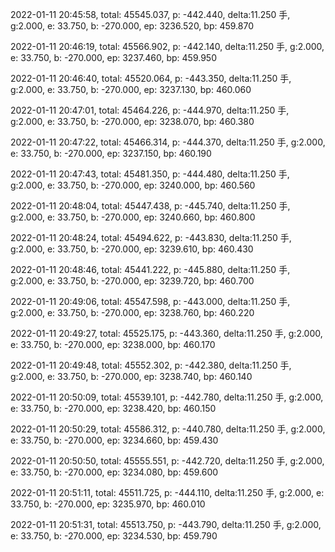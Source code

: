 2022-01-11 20:45:58, total: 45545.037, p: -442.440, delta:11.250 手, g:2.000, e: 33.750, b: -270.000, ep: 3236.520, bp: 459.870

2022-01-11 20:46:19, total: 45566.902, p: -442.140, delta:11.250 手, g:2.000, e: 33.750, b: -270.000, ep: 3237.460, bp: 459.950

2022-01-11 20:46:40, total: 45520.064, p: -443.350, delta:11.250 手, g:2.000, e: 33.750, b: -270.000, ep: 3237.130, bp: 460.060

2022-01-11 20:47:01, total: 45464.226, p: -444.970, delta:11.250 手, g:2.000, e: 33.750, b: -270.000, ep: 3238.070, bp: 460.380

2022-01-11 20:47:22, total: 45466.314, p: -444.370, delta:11.250 手, g:2.000, e: 33.750, b: -270.000, ep: 3237.150, bp: 460.190

2022-01-11 20:47:43, total: 45481.350, p: -444.480, delta:11.250 手, g:2.000, e: 33.750, b: -270.000, ep: 3240.000, bp: 460.560

2022-01-11 20:48:04, total: 45447.438, p: -445.740, delta:11.250 手, g:2.000, e: 33.750, b: -270.000, ep: 3240.660, bp: 460.800

2022-01-11 20:48:24, total: 45494.622, p: -443.830, delta:11.250 手, g:2.000, e: 33.750, b: -270.000, ep: 3239.610, bp: 460.430

2022-01-11 20:48:46, total: 45441.222, p: -445.880, delta:11.250 手, g:2.000, e: 33.750, b: -270.000, ep: 3239.720, bp: 460.700

2022-01-11 20:49:06, total: 45547.598, p: -443.000, delta:11.250 手, g:2.000, e: 33.750, b: -270.000, ep: 3238.760, bp: 460.220

2022-01-11 20:49:27, total: 45525.175, p: -443.360, delta:11.250 手, g:2.000, e: 33.750, b: -270.000, ep: 3238.000, bp: 460.170

2022-01-11 20:49:48, total: 45552.302, p: -442.380, delta:11.250 手, g:2.000, e: 33.750, b: -270.000, ep: 3238.740, bp: 460.140

2022-01-11 20:50:09, total: 45539.101, p: -442.780, delta:11.250 手, g:2.000, e: 33.750, b: -270.000, ep: 3238.420, bp: 460.150

2022-01-11 20:50:29, total: 45586.312, p: -440.780, delta:11.250 手, g:2.000, e: 33.750, b: -270.000, ep: 3234.660, bp: 459.430

2022-01-11 20:50:50, total: 45555.551, p: -442.720, delta:11.250 手, g:2.000, e: 33.750, b: -270.000, ep: 3234.080, bp: 459.600

2022-01-11 20:51:11, total: 45511.725, p: -444.110, delta:11.250 手, g:2.000, e: 33.750, b: -270.000, ep: 3235.970, bp: 460.010

2022-01-11 20:51:31, total: 45513.750, p: -443.790, delta:11.250 手, g:2.000, e: 33.750, b: -270.000, ep: 3234.530, bp: 459.790
